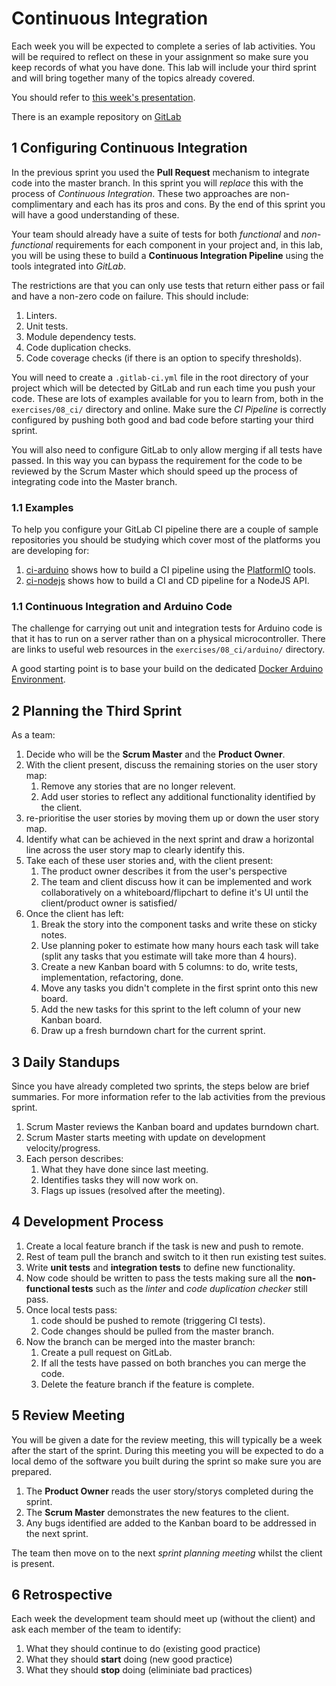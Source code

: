 
# Continuous Integration

Each week you will be expected to complete a series of lab activities. You will be required to reflect on these in your assignment so make sure you keep records of what you have done. This lab will include your third sprint and will bring together many of the topics already covered.

You should refer to [this week's presentation](https://drive.google.com/open?id=16zG4yQJBIRq8SfnK8749vnE-rsmDMSchQRa73TOQtDI).

There is an example repository on [GitLab](https://gitlab.com/covcom/continuous-integration-example)

## 1 Configuring Continuous Integration

In the previous sprint you used the **Pull Request** mechanism to integrate code into the master branch. In this sprint you will _replace_ this with the process of _Continuous Integration_. These two approaches are non-complimentary and each has its pros and cons. By the end of this sprint you will have a good understanding of these.

Your team should already have a suite of tests for both _functional_ and _non-functional_ requirements for each component in your project and, in this lab, you will be using these to build a **Continuous Integration Pipeline** using the tools integrated into _GitLab_.

The restrictions are that you can only use tests that return either pass or fail and have a non-zero code on failure. This should include:

1. Linters.
2. Unit tests.
3. Module dependency tests.
4. Code duplication checks.
5. Code coverage checks (if there is an option to specify thresholds).

You will need to create a `.gitlab-ci.yml` file in the root directory of your project which will be detected by GitLab and run each time you push your code. These are lots of examples available for you to learn from, both in the `exercises/08_ci/` directory and online. Make sure the _CI Pipeline_ is correctly configured by pushing both good and bad code before starting your third sprint.

You will also need to configure GitLab to only allow merging if all tests have passed. In this way you can bypass the requirement for the code to be reviewed by the Scrum Master which should speed up the process of integrating code into the Master branch.

### 1.1 Examples

To help you configure your GitLab CI pipeline there are a couple of sample repositories you should be studying which cover most of the platforms you are developing for:

1. [ci-arduino](https://gitlab.com/covcom/ci-arduino) shows how to build a CI pipeline using the [PlatformIO](https://platformio.org) tools.
2. [ci-nodejs](https://gitlab.com/covcom/continuous-integration-example) shows how to build a CI and CD pipeline for a NodeJS API.

### 1.1 Continuous Integration and Arduino Code

The challenge for carrying out unit and integration tests for Arduino code is that it has to run on a server rather than on a physical microcontroller. There are links to useful web resources in the `exercises/08_ci/arduino/` directory.

A good starting point is to base your build on the dedicated [Docker Arduino Environment](https://hub.docker.com/r/strm/dev-arduino/).

## 2 Planning the Third Sprint

As a team:

1. Decide who will be the **Scrum Master** and the **Product Owner**.
2. With the client present, discuss the remaining stories on the user story map:
    1. Remove any stories that are no longer relevent.
    2. Add user stories to reflect any additional functionality identified by the client.
3. re-prioritise the user stories by moving them up or down the user story map.
4. Identify what can be achieved in the next sprint and draw a horizontal line across the user story map to clearly identify this.
5. Take each of these user stories and, with the client present:
    1. The product owner describes it from the user's perspective
    2. The team and client discuss how it can be implemented and work collaboratively on a whiteboard/flipchart to define it's UI until the client/product owner is satisfied/
6. Once the client has left:
    1. Break the story into the component tasks and write these on sticky notes.
    2. Use planning poker to estimate how many hours each task will take (split any tasks that you estimate will take more than 4 hours).
    3. Create a new Kanban board with 5 columns: to do, write tests, implementation, refactoring, done.
    4. Move any tasks you didn't complete in the first sprint onto this new board.
    5. Add the new tasks for this sprint to the left column of your new Kanban board.
    6. Draw up a fresh burndown chart for the current sprint.

## 3 Daily Standups

Since you have already completed two sprints, the steps below are brief summaries. For more information refer to the lab activities from the previous sprint.

1. Scrum Master reviews the Kanban board and updates burndown chart.
2. Scrum Master starts meeting with update on development velocity/progress.
3. Each person describes:
    1. What they have done since last meeting.
    2. Identifies tasks they will now work on.
    3. Flags up issues (resolved after the meeting).

## 4 Development Process

1. Create a local feature branch if the task is new and push to remote.
2. Rest of team pull the branch and switch to it then run existing test suites.
3. Write **unit tests** and **integration tests** to define new functionality.
4. Now code should be written to pass the tests making sure all the **non-functional tests** such as the _linter_ and _code duplication checker_ still pass.
5. Once local tests pass:
    1. code should be pushed to remote (triggering CI tests).
    2. Code changes should be pulled from the master branch.
7. Now the branch can be merged into the master branch:
    1. Create a pull request on GitLab.
    2. If all the tests have passed on both branches you can merge the code.
    3. Delete the feature branch if the feature is complete.

## 5 Review Meeting

You will be given a date for the review meeting, this will typically be a week after the start of the sprint. During this meeting you will be expected to do a local demo of the software you built during the sprint so make sure you are prepared.

1. The **Product Owner** reads the user story/storys completed during the sprint.
2. The **Scrum Master** demonstrates the new features to the client.
3. Any bugs identified are added to the Kanban board to be addressed in the next sprint.

The team then move on to the next _sprint planning meeting_ whilst the client is present.

## 6 Retrospective

Each week the development team should meet up (without the client) and ask each member of the team to identify:

1. What they should continue to do (existing good practice)
2. What they should **start** doing (new good practice)
2. What they should **stop** doing (eliminiate bad practices)
